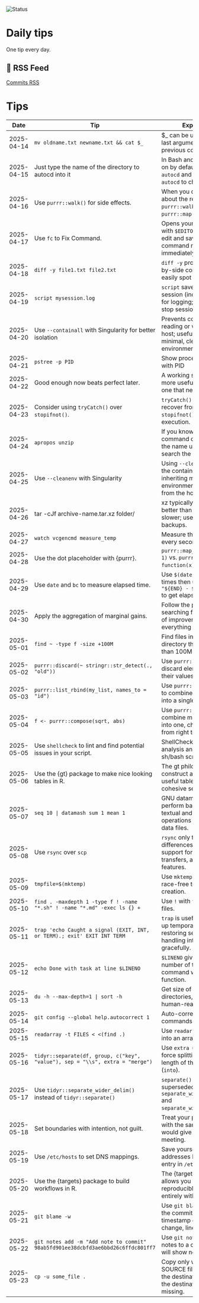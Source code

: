 ![Status](https://github.com/davetang/daily_tips/actions/workflows/daily-check.yml/badge.svg)

# Daily tips

One tip every day.

## 📡 RSS Feed

[Commits RSS](https://github.com/davetang/daily_tips/commits/main.atom)

# Tips

| Date | Tip | Explanation | Tags |
| --- | --- | --- | --- |
| 2025-04-14 | `mv oldname.txt newname.txt && cat $_` | $_ can be used to get the last argument of the previous command. | shell, productivity |
| 2025-04-15 | Just type the name of the directory to autocd into it | In Bash and Zsh autocd is on by default; use `shopt autocd` and `setopt \| grep autocd` to check. | shell, productivity |
| 2025-04-16 | Use `purrr::walk()` for side effects. | When you do not care about the return value, use `purrr::walk()` instead of `purrr::map()`. | r, functional programming |
| 2025-04-17 | Use `fc` to Fix Command. | Opens your last command with `$EDITOR` and after you edit and save, the command runs immediately. | shell, productivity |
| 2025-04-18 | `diff -y file1.txt file2.txt` | `diff -y` provides a side-by-side comparison to easily spot differences. | shell, productivity |
| 2025-04-19 | `script mysession.log` | `script` save entire shell session (incl. input/output) for logging; use `exit` to stop session. | shell, productivity |
| 2025-04-20 | Use `--containall` with Singularity for better isolation | Prevents container from reading or writing from the host; useful for testing in a minimal, clean environment. | singularity |
| 2025-04-21 | `pstree -p PID` | Show processes in a tree with PID | shell, system |
| 2025-04-22 | Good enough now beats perfect later. | A working solution now is more useful than a perfect one that never arrives. | project management |
| 2025-04-23 | Consider using `tryCatch()` over `stopifnot()`. | `tryCatch()` can handle and recover from errors, while `stopifnot()` halts execution. | r, defensive programming |
| 2025-04-24 | `apropos unzip` | If you know what a command does, but not the name use `apropos` to search the man pages! | shell, documentation |
| 2025-04-25 | Use `--cleanenv` with Singularity | Using `--cleanenv` prevents the container from inheriting most of the environment variables from the host. | singularity |
| 2025-04-26 | tar -cJf archive-name.tar.xz folder/ | xz typically compresses better than gz but is slower; use for long term backups. | shell, compression |
| 2025-04-27 | `watch vcgencmd measure_temp` | Measure the temperature every second. | raspberry pi |
| 2025-04-28 | Use the dot placeholder with {purrr}. | `purrr::map_int(1:5, ~ . + 1)` vs. `purrr::map_int(1:5, function(x) x + 1)`. | r, functional programming |
| 2025-04-29 | Use `date` and `bc` to measure elapsed time. | Use `$(date +%s.%N)` to get times then use `echo "${END} - ${START}" \| bc` to get elapsed time. | shell, benchmarking |
| 2025-04-30 | Apply the aggregation of marginal gains. | Follow the philosophy of searching for a tiny margin of improvement in everything you do. | self-help, habits |
| 2025-05-01 | `find ~ -type f -size +100M` | Find files in your home directory that are larger than 100M using `find`. | shell, reminder |
| 2025-05-02 | `purrr::discard(~ stringr::str_detect(., "old"))` | Use `purrr::discard` to discard elements based on their values. | r, functional programming |
| 2025-05-03 | `purrr::list_rbind(my_list, names_to = "id")` | Use `purrr::list_rbind()` to combine list elements into a single data structure. | r, functional programming |
| 2025-05-04 | `f <- purrr::compose(sqrt, abs)` | Use `purrr::compose()` to combine multiple functions into one, chaining them from right to left. | r, functional programming |
| 2025-05-05 | Use `shellcheck` to lint and find potential issues in your script. | ShellCheck is a static analysis and linting tool for sh/bash scripts. | shell, linting |
| 2025-05-06 | Use the {gt} package to make nice looking tables in R. | The gt philosophy: we can construct a wide variety of useful tables with a cohesive set of table parts. | r, visualisation |
| 2025-05-07 | `seq 10 \| datamash sum 1 mean 1` | GNU datamash can perform basic numeric, textual and statistical operations on input textual data files. | shell, productivity |
| 2025-05-08 | Use `rsync` over `scp` | `rsync` only transfers differences, has better support for resuming transfers, and has more features. | shell, productivity |
| 2025-05-09 | `tmpfile=$(mktemp)` | Use `mktemp` for secure, race-free temp file creation. | shell, scripting |
| 2025-05-10 | `find . -maxdepth 1 -type f ! -name "*.sh" ! -name "*.md" -exec ls {} +` | Use `!` with `find` to exclude files. | shell, productivity |
| 2025-05-11 | `trap 'echo Caught a signal (EXIT, INT, or TERM).; exit' EXIT INT TERM` | `trap` is useful for cleaning up temporary files, restoring settings, or just handling interruptions gracefully. | shell, scripting |
| 2025-05-12 | `echo Done with task at line $LINENO` | `$LINENO` gives the line number of the current command within a script or function. | shell, scripting |
| 2025-05-13 | `du -h --max-depth=1 \| sort -h` | Get size of files and top directories, then sort by human-readable sizes. | shell, reminder |
| 2025-05-14 | `git config --global help.autocorrect 1` | Auto-correct typos in Git commands. | shell, reminder |
| 2025-05-15 | `readarray -t FILES < <(find .)` | Use `readarray` to read stuff into an array. | bash scripting |
| 2025-05-16 | `tidyr::separate(df, group, c("key", "value"), sep = "\\s", extra = "merge")` | Use `extra = "merge"` to force splitting to match length of third parameter (`into`). | tidyverse |
| 2025-05-17 | Use `tidyr::separate_wider_delim()` instead of `tidyr::separate()` | `separate()` has been superseded in favour of `separate_wider_position()` and `separate_wider_delim()`. | tidyverse |
| 2025-05-18 | Set boundaries with intention, not guilt. | Treat your personal time with the same respect you would give to a work meeting. | self-help |
| 2025-05-19 | Use `/etc/hosts` to set DNS mappings. | Save yourself typing IP addresses by adding an entry in `/etc/hosts`. | reminder, networking |
| 2025-05-20 | Use the {targets} package to build workflows in R. | The {targets} package allows you build reproducible workflows entirely within R. | R, workflows |
| 2025-05-21 | `git blame -w` | Use `git blame -w` to see the commit hash and timestamp of each change, line by line. | Git |
| 2025-05-22 | `git notes add -m "Add note to commit" 98ab5fd901ee38dcbfd3ae6bbd26c6ffdc801ff7` | Use `git notes` to add notes to a commit; `git log` will show notes. | Git |
| 2025-05-23 | `cp -u some_file .` | Copy only when the SOURCE file is newer than the destination file or when the destination file is missing. | shell, productivity |
